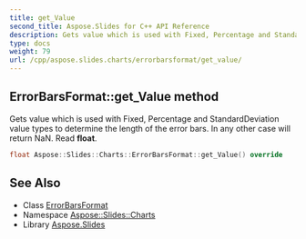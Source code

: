 ```yaml
---
title: get_Value
second_title: Aspose.Slides for C++ API Reference
description: Gets value which is used with Fixed, Percentage and StandardDeviation value types to determine the length of the error bars. In any other case will return NaN. Read float.
type: docs
weight: 79
url: /cpp/aspose.slides.charts/errorbarsformat/get_value/
---
```

## ErrorBarsFormat::get_Value method


Gets value which is used with Fixed, Percentage and StandardDeviation value types to determine the length of the error bars. In any other case will return NaN. Read **float**.

```cpp
float Aspose::Slides::Charts::ErrorBarsFormat::get_Value() override
```

## See Also

* Class [ErrorBarsFormat](../)
* Namespace [Aspose::Slides::Charts](../../)
* Library [Aspose.Slides](../../../)
